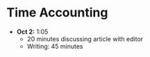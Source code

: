 # Time Accounting

+ **Oct 2:** 1:05
    + 20 minutes discussing article with editor
    + Writing: 45 minutes
